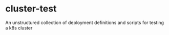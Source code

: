 # cluster-test
An unstructured collection of deployment definitions and scripts for testing a k8s cluster
